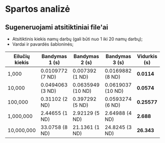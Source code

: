 # Spartos analizė

## Sugeneruojami atsitiktiniai file'ai
- Atsitiktinis kiekis namų darbų (gali būti nuo 1 iki 20 namų darbų);
- Vardai ir pavardės šabloninės;

| Eilučių kiekis | Bandymas 1 (s) | Bandymas 2 (s) | Bandymas 3 (s) | Vidurkis (s) |
|----------------|----------------|----------------|----------------|--------------|
| 1,000          | 0.0109772 (7 ND)| 0.007392 (1 ND)| 0.0169882 (8 ND)| **0.0114**|
| 10,000         | 0.0494063 (3 ND)| 0.0635949 (10 ND)| 0.0619037 (10 ND)| **0.0574**|
| 100,000        | 0.31102 (2 ND)| 0.397292 (5 ND)| 0.0593274 (6 ND)| **0.25577**|
| 1,000,000      | 2.44655 (1 ND)| 2.92129 (5 ND)| 2.64988 (4 ND)| **2.688**|
| 10,000,000     | 33.0758 (8 ND)| 21.1361 (1 ND)| 24.8245 (3 ND)| **26.343**|
